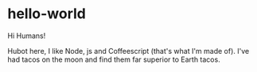 # hello-world

Hi Humans!

Hubot here, I like Node, js and Coffeescript (that's what I'm made of).
I've had tacos on the moon and find them far superior to Earth tacos.
